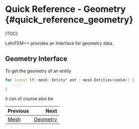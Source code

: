 # Quick Reference - Geometry {#quick_reference_geometry}

[TOC]

LehrFEM++ provides an Interface for geometry data.

## Geometry Interface

To get the geometry of an entity

```cpp
for (const lf::mesh::Entity* ent : mesh.Entities(codim)) {
    ...
}
```

it can of course also be

<!-- Next and previous buttons -->
<div class="section_buttons">
 
| Previous          |                              Next |
|:------------------|----------------------------------:|
| [Mesh](quick_reference_mesh.md) | [Geometry](quick_reference_geometry.md) |
 
</div>
